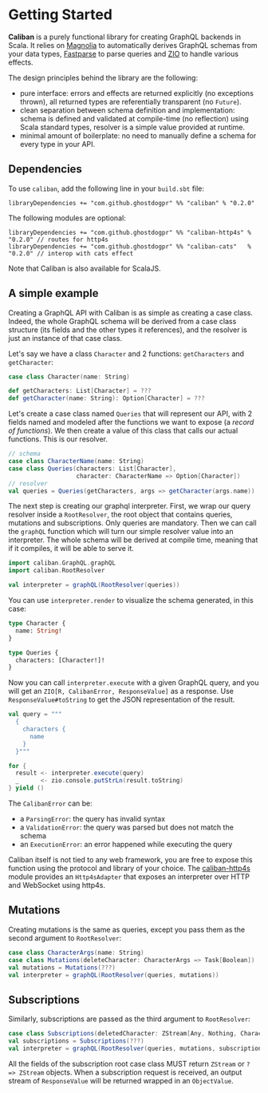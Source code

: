 # Getting Started

**Caliban** is a purely functional library for creating GraphQL backends in Scala.
It relies on [Magnolia](https://github.com/propensive/magnolia) to automatically derives GraphQL schemas from your data types, [Fastparse](https://github.com/lihaoyi/fastparse) to parse queries and [ZIO](https://github.com/zio/zio) to handle various effects.

The design principles behind the library are the following:
- pure interface: errors and effects are returned explicitly (no exceptions thrown), all returned types are referentially transparent (no `Future`).
- clean separation between schema definition and implementation: schema is defined and validated at compile-time (no reflection) using Scala standard types, resolver is a simple value provided at runtime.
- minimal amount of boilerplate: no need to manually define a schema for every type in your API.

## Dependencies
To use `caliban`, add the following line in your `build.sbt` file:

```
libraryDependencies += "com.github.ghostdogpr" %% "caliban" % "0.2.0"
```

The following modules are optional:
``` 
libraryDependencies += "com.github.ghostdogpr" %% "caliban-http4s" % "0.2.0" // routes for http4s
libraryDependencies += "com.github.ghostdogpr" %% "caliban-cats"   % "0.2.0" // interop with cats effect
```

Note that Caliban is also available for ScalaJS.

## A simple example
Creating a GraphQL API with Caliban is as simple as creating a case class. Indeed, the whole GraphQL schema will be derived from a case class structure (its fields and the other types it references), and the resolver is just an instance of that case class.

Let's say we have a class `Character` and 2 functions: `getCharacters` and `getCharacter`:
```scala
case class Character(name: String)

def getCharacters: List[Character] = ???
def getCharacter(name: String): Option[Character] = ???
```

Let's create a case class named `Queries` that will represent our API, with 2 fields named and modeled after the functions we want to expose (a _record of functions_). We then create a value of this class that calls our actual functions. This is our resolver.

```scala
// schema
case class CharacterName(name: String)
case class Queries(characters: List[Character],
                   character: CharacterName => Option[Character])
// resolver
val queries = Queries(getCharacters, args => getCharacter(args.name))
```

The next step is creating our graphql interpreter. First, we wrap our query resolver inside a `RootResolver`, the root object that contains queries, mutations and subscriptions. Only queries are mandatory. Then we can call the `graphQL` function which will turn our simple resolver value into an interpreter. The whole schema will be derived at compile time, meaning that if it compiles, it will be able to serve it.
```scala
import caliban.GraphQL.graphQL
import caliban.RootResolver

val interpreter = graphQL(RootResolver(queries))
```
You can use `interpreter.render` to visualize the schema generated, in this case:
```graphql
type Character {
  name: String!
}

type Queries {
  characters: [Character!]!
}
```

Now you can call `interpreter.execute` with a given GraphQL query, and you will get an `ZIO[R, CalibanError, ResponseValue]` as a response. Use `ResponseValue#toString` to get the JSON representation of the result.

```scala
val query = """
  { 
    characters {
      name
    }
  }"""

for {
  result <- interpreter.execute(query)
  _      <- zio.console.putStrLn(result.toString)
} yield ()
```

The `CalibanError` can be:
- a `ParsingError`: the query has invalid syntax
- a `ValidationError`: the query was parsed but does not match the schema
- an `ExecutionError`: an error happened while executing the query

Caliban itself is not tied to any web framework, you are free to expose this function using the protocol and library of your choice. The [caliban-http4s](https://github.com/ghostdogpr/caliban/tree/master/http4s) module provides an `Http4sAdapter` that exposes an interpreter over HTTP and WebSocket using http4s.

## Mutations
Creating mutations is the same as queries, except you pass them as the second argument to `RootResolver`:
```scala
case class CharacterArgs(name: String)
case class Mutations(deleteCharacter: CharacterArgs => Task[Boolean])
val mutations = Mutations(???)
val interpreter = graphQL(RootResolver(queries, mutations))
```

## Subscriptions
Similarly, subscriptions are passed as the third argument to `RootResolver`:
```scala
case class Subscriptions(deletedCharacter: ZStream[Any, Nothing, Character])
val subscriptions = Subscriptions(???)
val interpreter = graphQL(RootResolver(queries, mutations, subscriptions))
```
All the fields of the subscription root case class MUST return `ZStream` or `? => ZStream` objects. When a subscription request is received, an output stream of `ResponseValue` will be returned wrapped in an `ObjectValue`.
